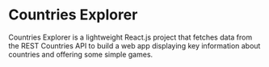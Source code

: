 # Countries Explorer
Countries Explorer is a lightweight React.js project that fetches data from the REST Countries API to build a web app displaying key information about countries and offering some simple games.
